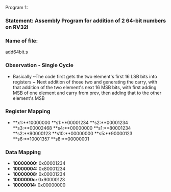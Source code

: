  Program 1: 
### Statement: Assembly Program for addition of 2 64-bit numbers on RV32I

### Name of file:
add64bit.s

### Observation - Single Cycle
- Basically 
~The code first gets the two element's first 16 LSB bits into registers
~ Next addition of those two and generating the carry, with that addition of the two
element's next 16 MSB bits, with first adding MSB of one element and carry from prev,
then adding that to the other element's MSB


### Register Mapping
- **x1:**10000000 
 **s1:**00001234
 **s2:**00001234
 **s3:**00002468
 **s4:**00000000
 **s1:**80001234
 **s2:**90000123
 **s10:**00000000
 **s5:**90000123
 **s6:**10001357
 **s8:**00000001

### Data Mapping
- **10000000:** 0x00001234
- **10000004:** 0x80001234 
- **10000008:** 0x00001234 
- **1000000c:** 0x90000123 
- **10000014:** 0x00000000 